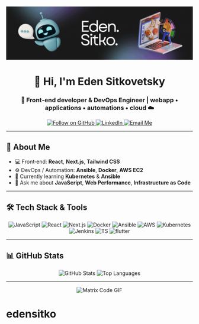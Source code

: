 <p align="center">
  <img src="assets/my_banner.gif" alt="ה‑GIF שלי" width="700"/>



<h1 align="center">👋 Hi, I'm Eden Sitkovetsky</h1>
<h3 align="center">🚀 Front‑end developer & DevOps Engineer | webapp • applications • automations  • cloud ☁️</h3>

<p align="center">
  <a href="https://github.com/edensitko">
    <img src="https://img.shields.io/github/followers/edensitko?label=Follow&style=social" alt="Follow on GitHub"/>
  </a>
   <a href="https://www.linkedin.com/in/eden-sitkovetsky-974460238?utm_source=share&utm_campaign=share_via&utm_content=profile&utm_medium=ios_app" target="_blank">
    <img src="https://img.shields.io/badge/LinkedIn-0077B5?style=for-the-badge&logo=linkedin&logoColor=white" alt="LinkedIn"/>
  </a>
  <a href="mailto:edensitkovetsky@example.com">
    <img src="https://img.shields.io/badge/Email-Reply%20Me-blue?style=flat&logo=gmail" alt="Email Me"/>
  </a>
</p>

---

## 🚀 About Me

- 💻 Front‑end: **React**, **Next.js**, **Tailwind CSS**  
- ⚙️ DevOps / Automation: **Ansible**, **Docker**, **AWS EC2**  
- 🌱 Currently learning **Kubernetes** & **Ansible**  
- 💬 Ask me about **JavaScript**, **Web Performance**, **Infrastructure as Code**  
---

## 🛠️ Tech Stack & Tools

<p align="center">
  <img src="https://img.shields.io/badge/JavaScript-F7DF1E?style=for-the-badge&logo=javascript&logoColor=black" alt="JavaScript"/>
  <img src="https://img.shields.io/badge/React-20232A?style=for-the-badge&logo=react&logoColor=61DAFB" alt="React"/>
  <img src="https://img.shields.io/badge/Next.js-000000?style=for-the-badge&logo=next.js&logoColor=white" alt="Next.js"/>
  <img src="https://img.shields.io/badge/Docker-2496ED?style=for-the-badge&logo=docker&logoColor=white" alt="Docker"/>
  <img src="https://img.shields.io/badge/Ansible-EE0000?style=for-the-badge&logo=ansible&logoColor=white" alt="Ansible"/>
  <img src="https://img.shields.io/badge/AWS-232F3E?style=for-the-badge&logo=amazon-aws&logoColor=white" alt="AWS"/>
  <img src="https://img.shields.io/badge/Kubernetes-326CE5?style=for-the-badge&logo=kubernetes&logoColor=white" alt="Kubernetes"/>
   <img src="https://img.shields.io/badge/jenkins-eeeeee?style=for-the-badge&logo=jenkins&logoColor=red" alt="Jenkins"/>
   <img src="https://img.shields.io/badge/typescript-eeeee0?style=for-the-badge&logo=typescript&logoColor=blue" alt="TS"/>
   <img src="https://img.shields.io/badge/flutter-blue?style=for-the-badge&logo=flutter&logoColor=white" alt="flutter"/>
  
</p>

---

## 📊 GitHub Stats

<p align="center">
  <img src="https://github-readme-stats.vercel.app/api?username=edensitko&show_icons=true&theme=tokyonight&hide_border=true" alt="GitHub Stats" width="48%"/>
  <img src="https://github-readme-stats.vercel.app/api/top-langs/?username=edensitko&layout=compact&theme=tokyonight&hide_border=true" alt="Top Languages" width="48%"/>
</p>

---

<p align="center">
  <img src="https://media.giphy.com/media/TilmLMmWrRYYHjLfub/giphy.gif" alt="Matrix Code GIF" width="200"/>
</p>
</p>


# edensitko
